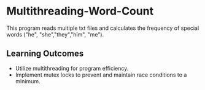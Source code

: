 # Multithreading-Word-Count
This program reads multiple txt files and calculates the frequency of special words ("he", "she","they","him", "me").

## Learning Outcomes
- Utilize multithreading for program efficiency.
- Implement mutex locks to prevent and maintain race conditions to a minimum. 